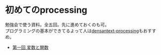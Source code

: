 # 初めてのprocessing
勉強会で使う資料。全五回。先に進めておくのも可。  
プログラミングの基本ができてるよって人は[densantext-processing](https://github.com/knct-densan/densantext-processing)もおすすめ。

* [第一回 変数と関数](第一回.md)
